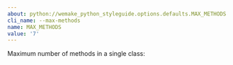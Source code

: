 ```yaml
---
about: python://wemake_python_styleguide.options.defaults.MAX_METHODS
cli_name: --max-methods
name: MAX_METHODS
value: '7'
---
```


Maximum number of methods in a single class: